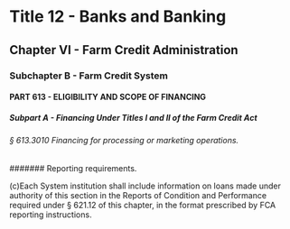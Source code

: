 
# Title 12 - Banks and Banking
## Chapter VI - Farm Credit Administration
### Subchapter B - Farm Credit System
#### PART 613 - ELIGIBILITY AND SCOPE OF FINANCING
##### Subpart A - Financing Under Titles I and II of the Farm Credit Act
###### § 613.3010 Financing for processing or marketing operations.
####### Reporting requirements.

(c)Each System institution shall include information on loans made under authority of this section in the Reports of Condition and Performance required under § 621.12 of this chapter, in the format prescribed by FCA reporting instructions.
